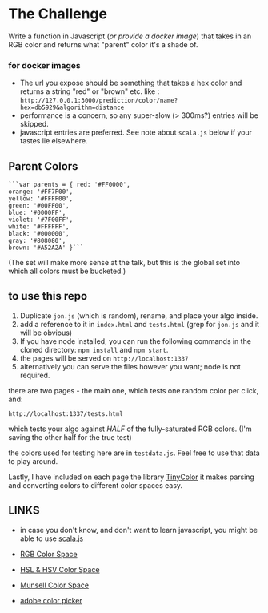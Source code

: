 # The Challenge

Write a function in Javascript (*or provide a docker image*) that takes in an RGB color and returns what "parent" color it's a shade of. 

### for docker images ###
- The url you expose should be something that takes a hex color and returns a string "red" or "brown" etc. like : 
```http://127.0.0.1:3000/prediction/color/name?hex=db5929&algorithm=distance```
- performance is a concern, so any super-slow (> 300ms?) entries will be skipped. 
- javascript entries are preferred.  See note about `scala.js` below if your tastes lie elsewhere.

## Parent Colors ##
    ```var parents = { red: '#FF0000',
    orange: '#FF7F00',
    yellow: '#FFFF00',
    green: '#00FF00',
    blue: '#0000FF',
    violet: '#7F00FF',
    white: '#FFFFFF',
    black: '#000000',
    gray: '#808080',
    brown: '#A52A2A' }```

(The set will make more sense at the talk, but this is the global set into which all colors must be bucketed.)

## to use this repo

1. Duplicate `jon.js` (which is random), rename, and place your algo inside.
2. add a reference to it in `index.html` and `tests.html` (grep for `jon.js` and it will be obvious)
3. If you have node installed, you can run the following commands in the cloned directory: `npm install` and `npm start`.
4. the pages will be served on `http://localhost:1337`
5. alternatively you can serve the files however you want; node is not required.

there are two pages - the main one, which tests one random color per click, and:

`http://localhost:1337/tests.html`

which tests your algo against *HALF* of the fully-saturated RGB colors. (I'm saving the other half for the true test)

the colors used for testing here are in `testdata.js`. Feel free to use that data to play around.

Lastly, I have included on each page the library [TinyColor](https://github.com/bgrins/TinyColor) it makes parsing and converting colors to different color spaces easy.

## LINKS ##
* in case you don't know, and don't want to learn javascript, you might be able to use [scala.js](https://www.scala-js.org/)

* [RGB Color Space](https://en.wikipedia.org/wiki/RGB_color_space)
* [HSL & HSV Color Space](https://en.wikipedia.org/wiki/HSL_and_HSV)
* [Munsell Color Space](https://en.wikipedia.org/wiki/Munsell_color_system)
* [adobe color picker](https://color.adobe.com/)

